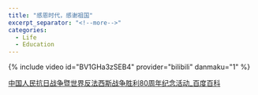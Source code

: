```yaml
---
title: "感恩时代，感谢祖国"
excerpt_separator: "<!--more-->"
categories:
  - Life
  - Education
---
```

{% include video id="BV1GHa3zSEB4" provider="bilibili" danmaku="1" %}

[中国人民抗日战争暨世界反法西斯战争胜利80周年纪念活动_百度百科](https://baike.baidu.com/item/%E4%B8%AD%E5%9B%BD%E4%BA%BA%E6%B0%91%E6%8A%97%E6%97%A5%E6%88%98%E4%BA%89%E6%9A%A8%E4%B8%96%E7%95%8C%E5%8F%8D%E6%B3%95%E8%A5%BF%E6%96%AF%E6%88%98%E4%BA%89%E8%83%9C%E5%88%A980%E5%91%A8%E5%B9%B4%E7%BA%AA%E5%BF%B5%E6%B4%BB%E5%8A%A8)